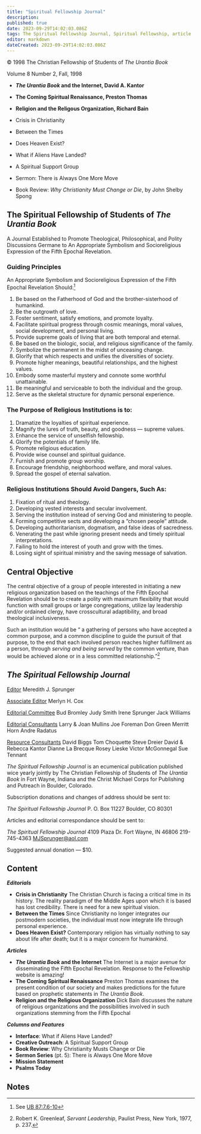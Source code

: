```yaml
---
title: "Spiritual Fellowship Journal"
description: 
published: true
date: 2023-09-29T14:02:03.086Z
tags: The Spiritual Fellowship Journal, Spiritual Fellowship, article
editor: markdown
dateCreated: 2023-09-29T14:02:03.086Z
---
```


<p class="v-card v-sheet theme--light gray lighten-3 px-2">© 1998 The Christian Fellowship of Students of <i>The Urantia Book</i></p>

Volume 8 Number 2, Fall, 1998

- **_The Urantia Book_ and the Internet, David A. Kantor**
- **The Coming Spiritual Renaissance, Preston Thomas**
- **Religion and the Religous Organization, Richard Bain**

- Crisis in Christianity
- Between the Times
- Does Heaven Exist?
- What if Aliens Have Landed?
- A Spiritual Support Group
- Sermon: There is Always One More Move
- Book Review: _Why Christianity Must Change or Die_, by John Shelby Spong

## The Spiritual Fellowship of Students of _The Urantia Book_

A Journal Established to Promote Theological, Philosophical, and Polity Discussions Germane to An Appropriate Symbolism and Socioreligious Expression of the Fifth Epochal Revelation.

### Guiding Principles 

An Appropriate Symbolism and Socioreligious Expression of the Fifth Epochal Revelation Should:[^1]

1. Be based on the Fatherhood of God and the brother-sisterhood of humankind.
2. Be the outgrowth of love.
3. Foster sentiment, satisfy emotions, and promote loyalty.
4. Facilitate spiritual progress through cosmic meanings, moral values, social development, and personal living.
5. Provide supreme goals of living that are both temporal and eternal.
6. Be based on the biologic, social, and religious significance of the family.
7. Symbolize the permanent in the midst of unceasing change.
8. Glorify that which respects and unifies the diversities of society.
9. Promote higher meanings, beautiful relationships, and the highest values.
10. Embody some masterful mystery and connote some worthful unattainable.
11. Be meaningful and serviceable to both the individual and the group.
12. Serve as the skeletal structure for dynamic personal experience.

### The Purpose of Religious Institutions is to:

1. Dramatize the loyalties of spiritual experience.
2. Magnify the lures of truth, beauty, and goodness — supreme values.
3. Enhance the service of unselfish fellowship.
4. Glorify the potentials of family life.
5. Promote religious education.
6. Provide wise counsel and spiritual guidance.
7. Furnish and promote group worship.
8. Encourage friendship, neighborhood welfare, and moral values.
9. Spread the gospel of eternal salvation.

### Religious Institutions Should Avoid Dangers, Such As:

1. Fixation of ritual and theology.
2. Developing vested interests and secular involvement.
3. Serving the institution instead of serving God and ministering to people.
4. Forming competitive sects and developing a “chosen people” attitude.
5. Developing authoritarianism, dogmatism, and false ideas of sacredness.
6. Venerating the past while ignoring present needs and timely spiritual interpretations.
7. Failing to hold the interest of youth and grow with the times.
8. Losing sight of spiritual ministry and the saving message of salvation.

## Central Objective

The central objective of a group of people interested in initiating a new religious organization based on the teachings of the Fifth Epochal Revelation should be to create a polity with maximum flexibility that would function with small groups or large congregations, utilize lay leadership and/or ordained clergy, have crosscultural adaptibility, and broad theological inclusiveness.

Such an institution would be “ a gathering of persons who have accepted a common purpose, and a common discipline to guide the pursuit of that purpose, to the end that each involved person reaches higher fulfillment as a person, through _serving and being served_ by the common venture, than would be achieved alone or in a less committed relationship.”[^2]

## _The Spiritual Fellowship Journal_

<ins>Editor</ins>
Meredith J. Sprunger

<ins>Associate Editor</ins>
Merlyn H. Cox

<ins>Editorial Committee</ins>
Bud Bromley
Judy Smith
Irene Sprunger
Jack Williams

<ins>Editorial Consultants</ins>
Larry & Joan Mullins
Joe Foreman
Don Green
Merritt Horn
Andre Radatus

<ins>Resource Consultants</ins>
David Biggs
Tom Choquette
Steve Dreier
David & Rebecca Kantor
Dianne La Brecque Rosey Lieske
Victor McGonnegal
Sue Tennant

_The Spiritual Fellowship Journal_ is an ecumenical publication published wice yearly jointly by The Christian Fellowship of Students of _The Urantia Book_ in Fort Wayne, Indiana and the Christ Michael Corps for Publishing and Putreach in Boulder, Colorado.

Subscription donations and changes of address should be sent to:

_The Spiritual Fellowship Journal_
P. O. Box 11227
Boulder, CO 80301

Articles and editorial correspondance should be sent to:

_The Spiritual Fellowship Journal_ 4109 Plaza Dr.
Fort Wayne, IN 46806 219-745-4363
MJSprunger@aol.com

Suggested annual donation — \$10.

## Content

***Editorials***

- **Crisis in Christianity**
    The Christian Church is facing a critical time in its history. The reality paradigm of the Middle Ages upon which it is based has lost credibility. There is need for a new spiritual vision.
- **Between the Times**
    Since Christianity no longer integrates our postmodern societies, the individual must now integrate life through personal experience.
- **Does Heaven Exist?**
    Contemporary religion has virtually nothing to say about life after death; but it is a major concern for humankind.

***Articles***

- **_The Urantia Book_ and the Internet**
    The Internet is a major avenue for disseminating the Fifth Epochal Revelation. Response to the Fellowship website is amazing!
- **The Coming Spiritual Renaissance**
    Preston Thomas examines the present condition of our society and makes predictions for the future based on prophetic statements in _The Urantia Book_.
- **Religion and the Religious Organization**
    Dick Bain discusses the nature of religious organizations and the possibilities involved in such organizations stemming from the Fifth Epochal

***Columns and Features***

- **Interface**: What if Aliens Have Landed?
- **Creative Outreach**: A Spiritual Support Group
- **Book Review**: Why Christianity Musts Change or Die
- **Sermon Series** (pt. 5): There is Always One More Move
- **Mission Statement**
- **Psalms Today**


## Notes


[^1]: See [UB 87:7.6-10](/en/The_Urantia_Book/87#p7_6)

[^2]: Robert K. Greenleaf, _Servant Leadership_, Paulist Press, New York, 1977, p. 237.